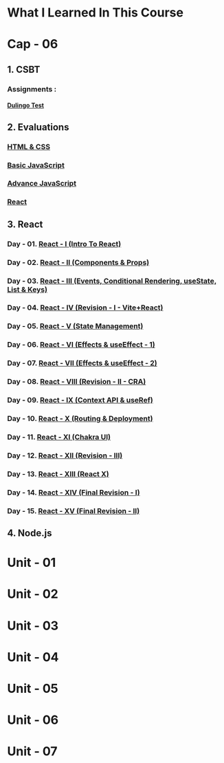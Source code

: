 # What I Learned In This Course

# Cap - 06

## 1. CSBT

### Assignments :

#### [Dulingo Test](./Cap-06/CSBT/Assignments/Dulingo-Test.png)

## 2. Evaluations

### [HTML & CSS](./Cap-06/Evaluations/01-HTML-And-CSS/)

### [Basic JavaScript](./Cap-06/Evaluations/02-Basic-JavaScript/)

### [Advance JavaScript](./Cap-06/Evaluations/03-Advance-JavaScript/)

### [React](./Cap-06/Evaluations/04-React/)

## 3. React

### Day - 01. [React - I (Intro To React)](./Cap-06/React/Day-01-React-I-[Intro-To-React]/)

### Day - 02. [React - II (Components & Props)](./Cap-06/React/Day-02-React-II-[Components_Props]/)

### Day - 03. [React - III (Events, Conditional Rendering, useState, List & Keys)](./Cap-06/React/Day-03-React-III-[Events_Conditional-Rendering_UseState_List-And-Keys]/)

### Day - 04. [React - IV (Revision - I - Vite+React)](./Cap-06/React/Day-04-Revision-I-[Vite+React]/)

### Day - 05. [React - V (State Management)](./Cap-06/React/Day-05-React-IV-[State-Management]/)

### Day - 06. [React - VI (Effects & useEffect - 1)](./Cap-06/React/Day-06-React-V-Effects-And-UseEffect-I/)

### Day - 07. [React - VII (Effects & useEffect - 2)](./Cap-06/React/Day-07-React-VI-Effects-And-useEffect-II/)

### Day - 08. [React - VIII (Revision - II - CRA)](./Cap-06/React/Day-08-Revision-II/)

### Day - 09. [React - IX (Context API & useRef)](./Cap-06/React/Day-09-React-VII-Context-API-And-useRef/)

### Day - 10. [React - X (Routing & Deployment)](./Cap-06/React/Day-10-React-VIII-Routing-And-Deployment/)

### Day - 11. [React - XI (Chakra UI)](./Cap-06/React/Day-11-React-IX-Chakra-UI/)

### Day - 12. [React - XII (Revision - III)](./Cap-06/React/Day-12-Revision-III/)

### Day - 13. [React - XIII (React X)](./Cap-06/React/Day-13-React-X/)

### Day - 14. [React - XIV (Final Revision - I)](./Cap-06/React/Day-14-Final-Revision-I/)

### Day - 15. [React - XV (Final Revision - II)](./Cap-06/React/Day-15-Final-Revision-II/)

## 4. Node.js

# Unit - 01

# Unit - 02

# Unit - 03

# Unit - 04

# Unit - 05

# Unit - 06

# Unit - 07
